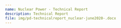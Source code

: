 ```yaml
---
name: Nuclear Power - Technical Report
description: Technical Report
file: img/pd-technicalreport_nuclear-june2020-.docx
---
```

